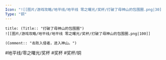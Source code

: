 ```yaml
---
Icon: "![[图片/游戏攻略/地平线/地平线 零之曙光/奖杯/打破了母神山的包围圈.png|30]]"
Type: "铜"
---
```

```ad-common-bronze-trophy
title: (Title:: "打破了母神山的包围圈")
![[图片/游戏攻略/地平线/地平线 零之曙光/奖杯/打破了母神山的包围圈.png|100]]

(Comment:: "击败入侵者，进入神山。")
```

#地平线/零之曙光/奖杯 #奖杯 #奖杯/铜

